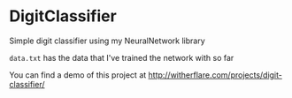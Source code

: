 # DigitClassifier
Simple digit classifier using my NeuralNetwork library

`data.txt` has the data that I've trained the network with so far

You can find a demo of this project at http://witherflare.com/projects/digit-classifier/
